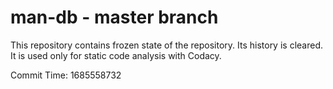# man-db - master branch

This repository contains frozen state of the repository.
Its history is cleared. It is used only for static code
analysis with Codacy.

Commit Time: 1685558732